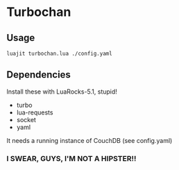 # Turbochan

## Usage
`luajit turbochan.lua ./config.yaml`

## Dependencies

Install these with LuaRocks-5.1, stupid!

 - turbo
 - lua-requests
 - socket
 - yaml
 
It needs a running instance of CouchDB (see config.yaml)

### I SWEAR, GUYS, I'M NOT A HIPSTER!!